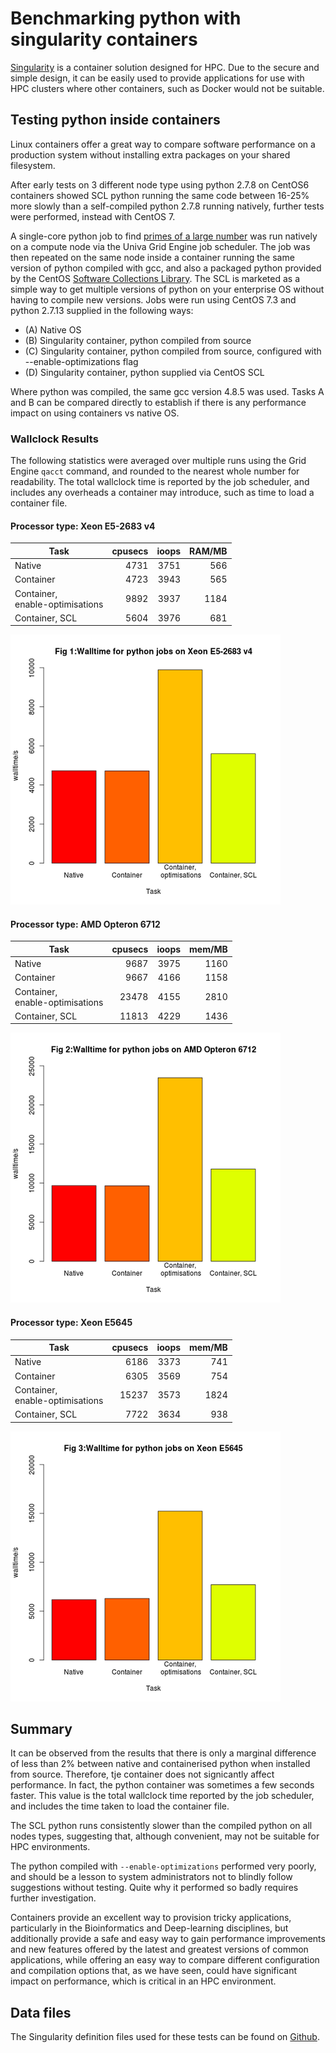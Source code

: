 # Benchmarking python with singularity containers

[Singularity](http://singularity.lbl.gov/) is a container solution designed for HPC.
Due to the secure and simple design, it can be easily used to provide
applications for use with HPC clusters where other containers, such as Docker
would not be suitable.

## Testing python inside containers

Linux containers offer a great way to compare software performance on a production system without installing extra packages on your shared filesystem.

After early tests on 3 different node type using python 2.7.8 on CentOS6 containers showed SCL python running the same code between 16-25% more slowly than a self-compiled python 2.7.8 running natively, further tests were performed, instead with CentOS 7.

A single-core python job to find [primes of a large number](https://github.com/sbutcher/python_test/blob/master/python_prime2.py) was run natively on a compute node via the Univa Grid Engine job scheduler. The job was then repeated on the same node inside a container running the same version of python compiled with gcc, and also a packaged python provided by the CentOS [Software Collections Library](https://wiki.centos.org/AdditionalResources/Repositories/SCL). The SCL is marketed as a simple way to get multiple versions of python on your enterprise OS without having to compile new versions. Jobs were run using CentOS 7.3 and python 2.7.13 supplied in the following ways:

* (A) Native OS
* (B) Singularity container, python compiled from source
* (C) Singularity container, python compiled from source, configured with --enable-optimizations flag
* (D) Singularity container, python supplied via  CentOS SCL

Where python was compiled, the same gcc version 4.8.5 was used. Tasks A and B can be compared directly to establish if there is any performance impact on using containers vs native OS.

### Wallclock Results

The following statistics were averaged over multiple runs using the Grid Engine `qacct` command, and rounded to the nearest whole number for readability. The total wallclock time is reported by the job scheduler, and includes any overheads a container may introduce, such as time to load a container file.

#### Processor type: Xeon E5-2683 v4

| Task | cpusecs | ioops | RAM/MB |
| --- | --: | --: | --: |
| Native  | 4731 | 3751 | 566 |
| Container  | 4723 | 3943 | 565 |
| Container,<br/> enable-optimisations | 9892 | 3937 | 1184 |
| Container, SCL  | 5604| 3976 | 681 |

![nxv chart](./nxv.png)

#### Processor type: AMD Opteron 6712

| Task | cpusecs | ioops | mem/MB   |
| ---| --:  | --: | --: |
| Native  | 9687 | 3975  | 1160 |
| Container  | 9667 | 4166  | 1158 |
| Container,<br/> enable-optimisations | 23478 | 4155 | 2810 |
| Container, SCL | 11813 | 4229 | 1436 |

![ccn chart](./ccn.png)

#### Processor type: Xeon E5645

| Task | cpusecs | ioops  | mem/MB   |
| -----| -----: | ----: | ----: |
| Native  | 6186   | 3373  | 741  |
| Container  | 6305   | 3569  | 754  |
| Container,<br/> enable-optimisations  | 15237  | 3573  | 1824 |
| Container, SCL  | 7722   | 3634  | 938  |

![dn chart](./dn.png)

## Summary

It can be observed from the results that there is only a marginal difference of less than 2% between native and containerised python when installed from source. Therefore, tje container does not signicantly affect performance. In fact, the python container was sometimes a few seconds faster. This value is the total wallclock time reported by the job scheduler, and includes the time taken to load the container file.

The SCL python runs consistently slower than the compiled python on all nodes types, suggesting that, although convenient, may not be suitable for HPC environments.

The python compiled with `--enable-optimizations` performed very poorly, and should be a lesson to system administrators not to blindly follow suggestions without testing. Quite why it performed so badly requires further investigation.

Containers provide an excellent way to provision tricky applications, particularly in the Bioinformatics and Deep-learning disciplines, but additionally provide a safe and easy way to gain performance improvements and new features offered by the latest and greatest versions of common applications, while offering an easy way to compare different configuration and compilation options that, as we have seen, could have significant impact on performance, which is critical in an HPC environment.

## Data files

The Singularity definition files used for these tests can be found on [Github](https://github.com/sbutcher/python_test).
